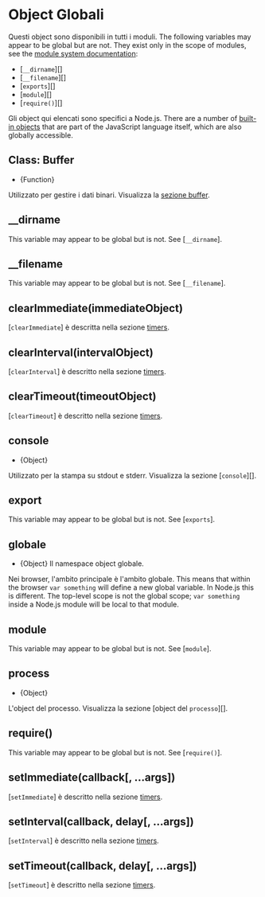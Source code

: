 # Object Globali

<!--introduced_in=v0.10.0-->

<!-- type=misc -->

Questi object sono disponibili in tutti i moduli. The following variables may appear to be global but are not. They exist only in the scope of modules, see the [module system documentation](modules.html):

* [`__dirname`][]
* [`__filename`][]
* [`exports`][]
* [`module`][]
* [`require()`][]

Gli object qui elencati sono specifici a Node.js. There are a number of [built-in objects](https://developer.mozilla.org/en-US/docs/Web/JavaScript/Reference/Global_Objects) that are part of the JavaScript language itself, which are also globally accessible.

## Class: Buffer

<!-- YAML
added: v0.1.103
-->

<!-- type=global -->

* {Function}

Utilizzato per gestire i dati binari. Visualizza la [sezione buffer](buffer.html).

## \_\_dirname

This variable may appear to be global but is not. See [`__dirname`].

## \_\_filename

This variable may appear to be global but is not. See [`__filename`].

## clearImmediate(immediateObject)

<!-- YAML
added: v0.9.1
-->

<!--type=global-->

[`clearImmediate`] è descritta nella sezione [timers](timers.html).

## clearInterval(intervalObject)

<!-- YAML
added: v0.0.1
-->

<!--type=global-->

[`clearInterval`] è descritto nella sezione [timers](timers.html).

## clearTimeout(timeoutObject)

<!-- YAML
added: v0.0.1
-->

<!--type=global-->

[`clearTimeout`] è descritto nella sezione [timers](timers.html).

## console

<!-- YAML
added: v0.1.100
-->

<!-- type=global -->

* {Object}

Utilizzato per la stampa su stdout e stderr. Visualizza la sezione [`console`][].

## export

This variable may appear to be global but is not. See [`exports`].

## globale

<!-- YAML
added: v0.1.27
-->

<!-- type=global -->

* {Object} Il namespace object globale.

Nei browser, l'ambito principale è l'ambito globale. This means that within the browser `var something` will define a new global variable. In Node.js this is different. The top-level scope is not the global scope; `var something` inside a Node.js module will be local to that module.

## module

This variable may appear to be global but is not. See [`module`].

## process

<!-- YAML
added: v0.1.7
-->

<!-- type=global -->

* {Object}

L'object del processo. Visualizza la sezione [object del `processo`][].

## require()

This variable may appear to be global but is not. See [`require()`].

## setImmediate(callback[, ...args])

<!-- YAML
added: v0.9.1
-->

<!-- type=global -->

[`setImmediate`] è descritto nella sezione [timers](timers.html).

## setInterval(callback, delay[, ...args])

<!-- YAML
added: v0.0.1
-->

<!-- type=global -->

[`setInterval`] è descritto nella sezione [timers](timers.html).

## setTimeout(callback, delay[, ...args])

<!-- YAML
added: v0.0.1
-->

<!-- type=global -->

[`setTimeout`] è descritto nella sezione [timers](timers.html).